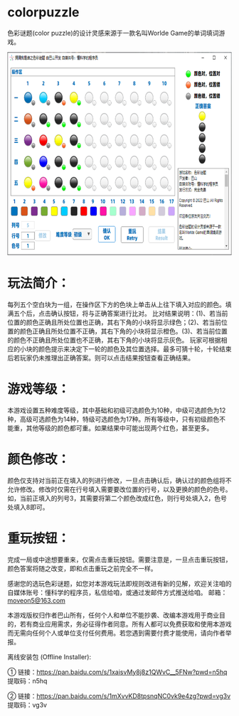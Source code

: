 # colorpuzzle
色彩谜题(color puzzle)的设计灵感来源于一款名叫Worlde Game的单词填词游戏。

<div align=center><img src="https://github.com/ScientificProgrammerOwner/colorpuzzle/blob/main/ColorPuzzle.png" width="717" height="456"/></div>

# 玩法简介：
每列五个空白块为一组，在操作区下方的色块上单击从上往下填入对应的颜色。填满五个后，点击确认按钮，将与正确答案进行比对。
比对结果说明：(1)、若当前位置的颜色正确且所处位置也正确，其右下角的小块将显示绿色；(2)、若当前位置的颜色正确且所处位置不正确，其右下角的小块将显示橙色。(3)、若当前位置的颜色不正确且所处位置也不正确，其右下角的小块将显示灰色。
玩家可根据相应的小块的颜色提示来决定下一轮的颜色及其位置选择。最多可猜十轮，十轮结束后若玩家仍未推理出正确答案。则可以点击结果按钮查看正确结果。

# 游戏等级：
本游戏设置五种难度等级，其中基础和初级可选颜色为10种，中级可选颜色为12种，高级可选颜色为14种，特级可选颜色为17种。所有等级中，只有初级颜色不能重，其他等级的颜色都可重。如果结果中可能出现两个红色，甚至更多。

# 颜色修改：
颜色仅支持对当前正在填入的列进行修改，一旦点击确认后，确认过的颜色组将不允许修改。修改时仅需在行号填入需要要改位置的行号，以及更换的颜色的色号。如，当前正填入的列号3，其需要将第二个颜色改成红色，则行号处填入2，色号处填入8即可。

# 重玩按钮：
完成一局或中途想要重来，仅需点击重玩按钮。需要注意是，一旦点击重玩按钮，颜色答案将随之改变，即和点击重玩之前完全不一样。

感谢您的选玩色彩谜题，如您对本游戏玩法即规则改进有新的见解，欢迎关注咱的自媒体账号：懂科学的程序员，私信给咱，或通过发邮件方式推送给咱。
邮箱：moveon5@163.com

本游戏版权归作者巴山所有，任何个人和单位不能抄袭、改编本游戏用于商业目的，若有商业应用需求，务必征得作者同意。所有人都可以免费获取和使用本游戏而无需向任何个人或单位支付任何费用。若您遇到需要付费才能使用，请向作者举报。


离线安装包 (Offline Installer): 

① 链接：https://pan.baidu.com/s/1xaisvMy8j8z1QWvC__5FNw?pwd=n5hq 提取码：n5hq

② 链接：https://pan.baidu.com/s/1mXvvKD8tpsnqNC0vk9e4zg?pwd=vg3v 提取码：vg3v


